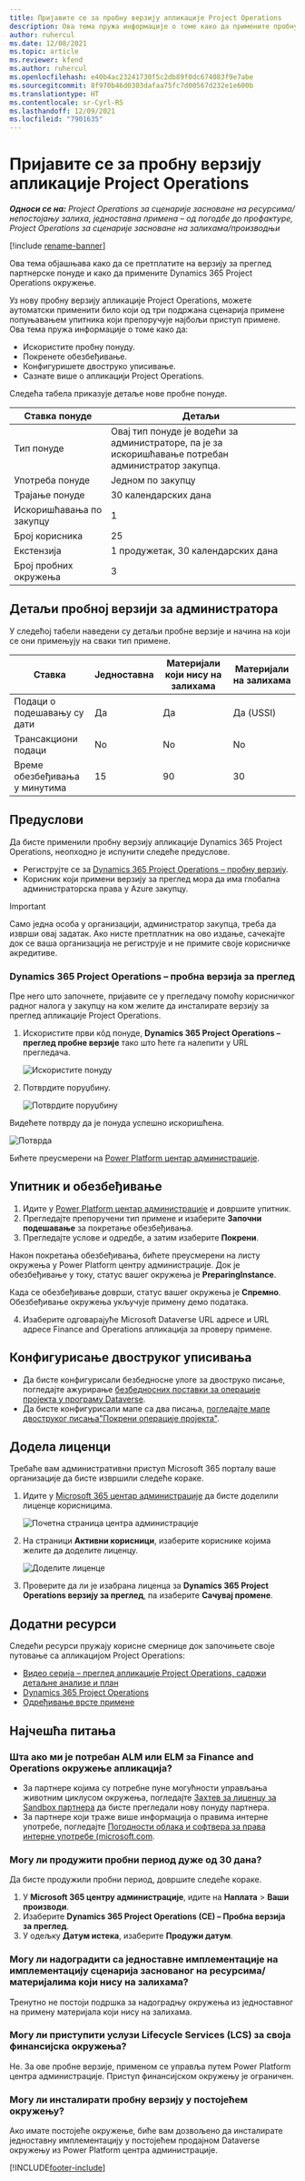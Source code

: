 ```yaml
---
title: Пријавите се за пробну верзију апликације Project Operations
description: Ова тема пружа информације о томе како да примените пробну верзију апликације Dynamics 365 Project Operations.
author: ruhercul
ms.date: 12/08/2021
ms.topic: article
ms.reviewer: kfend
ms.author: ruhercul
ms.openlocfilehash: e40b4ac23241730f5c2db89f0dc674083f9e7abe
ms.sourcegitcommit: 8f970b46d0303dafaa75fc7d00567d232e1e600b
ms.translationtype: HT
ms.contentlocale: sr-Cyrl-RS
ms.lasthandoff: 12/09/2021
ms.locfileid: "7901635"
---
```

# <a name="sign-up-for-project-operations-trials"></a>Пријавите се за пробну верзију апликације Project Operations 

_**Односи се на:** Project Operations за сценарије засноване на ресурсима/непостојању залиха, једноставна примена – од погодбе до профактуре, Project Operations за сценарије засноване на залихама/производњи_ 

[!include [rename-banner](~/includes/cc-data-platform-banner.md)]

Ова тема објашњава како да се претплатите на верзију за преглед партнерске понуде и како да примените Dynamics 365 Project Operations окружење.

Уз нову пробну верзију апликације Project Operations, можете аутоматски применити било који од три подржана сценарија примене попуњавањем упитника који препоручује најбољи приступ примене. Ова тема пружа информације о томе како да:

- Искористите пробну понуду.
- Покренете обезбеђивање.
- Конфигуришете двоструко уписивање.
- Сазнате више о апликацији Project Operations. 

Следећа табела приказује детаље нове пробне понуде.

| **Ставка понуде**               | **Детаљи**                                  |
|------------------------------|----------------------------------------------|
| Тип понуде                   | Овај тип понуде је водећи за администраторе, па је за искоришћавање потребан администратор закупца. |
| Употреба понуде                    | Једном по закупцу                          |
| Трајање понуде               | 30 календарских дана                             |
| Искоришћавања по закупцу       | 1                                            |
| Број корисника              | 25                                           |
| Екстензија                    | 1 продужетак, 30 календарских дана               |
| Број пробних окружења | 3                                            |


## <a name="admin-trial-details"></a>Детаљи пробној верзији за администратора
У следећој табели наведени су детаљи пробне верзије и начина на који се они примењују на сваки тип примене.

| **Ставка**                      | **Једноставна**                                     | **Материјали који нису на залихама** | **Материјали на залихама** |
|-------------------------------|----------------------------------------------|---------------------------|-----------------------|
| Подаци о подешавању су дати           | Да                                          | Да                       | Да (USSI)            |
| Трансакциони подаци            | No                                           | No                        | No                    |
| Време обезбеђивања у минутима  | 15                                           | 90                        | 30                    |
 
## <a name="prerequisites"></a>Предуслови
Да бисте применили пробну верзију апликације Dynamics 365 Project Operations, неопходно је испунити следеће предуслове.

- Региструјте се за [Dynamics 365 Project Operations – пробну верзију](https://www.aka.ms/try-po).
- Корисник који примени верзију за преглед мора да има глобална администраторска права у Azure закупцу.

> [!IMPORTANT]
> Само једна особа у организацији, администратор закупца, треба да изврши овај задатак. Ако нисте претплатник на ово издање, сачекајте док се ваша организација не региструје и не примите своје корисничке акредитиве.

### <a name="dynamics-365-project-operations---preview-trial"></a>Dynamics 365 Project Operations – пробна верзија за преглед 

Пре него што започнете, пријавите се у прегледачу помоћу корисничког радног налога у закупцу на ком желите да инсталирате верзију за преглед апликације Project Operations.

1. Искористите први кôд понуде, **Dynamics 365 Project Operations – преглед пробне верзије** тако што ћете га налепити у URL прегледача.

    ![Искористите понуду](./media/16RedeemFirstOfferNew.png)

2. Потврдите поруџбину.

    ![Потврдите поруџбину](./media/17ConfirmOrderNew.png)

  Видећете потврду да је понуда успешно искоришћена.

   ![Потврда](./media/18OrderConfirmationNew.png)

  Бићете преусмерени на [Power Platform центар администрације](https://admin.powerplatform.microsoft.com/projectoperationstrial).

## <a name="questionnaire-and-provisioning"></a>Упитник и обезбеђивање

1.  Идите у [Power Platform центар администрације](https://admin.powerplatform.com/projectoperationstrial) и довршите упитник.  
2.  Прегледајте препоручени тип примене и изаберите **Започни подешавање** за покретање обезбеђивања.
3.  Прегледајте услове и одредбе, а затим изаберите **Покрени**.

   Након покретања обезбеђивања, бићете преусмерени на листу окружења у Power Platform центру администрације. Док је обезбеђивање у току, статус вашег окружења је **PreparingInstance**.
 
  Када се обезбеђивање доврши, статус вашег окружења је **Спремно**. Обезбеђивање окружења укључује примену демо података.
 
4.  Изаберите одговарајуће Microsoft Dataverse URL адресе и URL адресе Finance and Operations апликација за проверу примене.

## <a name="configuring-dual-write"></a>Конфигурисање двоструког уписивања
- Да бисте конфигурисали безбедносне улоге за двоструко писање, погледајте ажурирање [безбедносних поставки за операције пројекта у програму Dataverse](resource-provision-new-environment.md).
- Да бисте конфигурисали мапе са два писања, [погледајте мапе двоструког писања"Покрени операције пројекта"](resource-provision-new-environment.md#run-project-operations-dual-write-maps).

## <a name="assign-licenses"></a>Додела лиценци

Требаће вам административни приступ Microsoft 365 порталу ваше организације да бисте извршили следеће кораке.

1. Идите у [Microsoft 365 центар администрације](https://portal.office.com/) да бисте доделили лиценце корисницима.

   ![Почетна страница центра администрације](./media/14AdminPortal.png)

2. На страници **Активни корисници**, изаберите кориснике којима желите да доделите лиценцу.

   ![Доделите лиценце](./media/15AssignLicenses.png)

3. Проверите да ли је изабрана лиценца за **Dynamics 365 Project Operations верзију за преглед**, па изаберите **Сачувај промене**.

## <a name="additional-resources"></a>Додатни ресурси

Следећи ресурси пружају корисне смернице док започињете своје путовање са апликацијом Project Operations:

- [Видео серија – преглед апликације Project Operations, садржи детаљне анализе и план](https://youtube.com/playlist?list=PLcakwueIHoT_LJ3Fr1tHnkPk5lioqE6uH)
- [Dynamics 365 Project Operations](/learn/modules/examine-dynamics-365-project-operations/)
- [Одређивање врсте примене](determine-deployment-type.md)

## <a name="frequently-asked-questions"></a>Најчешћа питања

### <a name="what-if-i-require-alm-or-elm-for-my-finance-and-operations-apps-environment"></a>Шта ако ми је потребан ALM или ELM за Finance and Operations окружење апликација?

- За партнере којима су потребне пуне могућности управљања животним циклусом окружења, погледајте [Захтев за лиценцу за Sandbox партнера](https://experience.dynamics.com/requestlicense) да бисте прегледали нову понуду партнера. 
- За партнере који траже више информација о правима интерне употребе, погледајте [Погодности облака и софтвера за права интерне употребе (microsoft.com](https://partner.microsoft.com/membership/internal-use-software).

### <a name="can-i-extend-my-trial-beyond-30-days"></a>Могу ли продужити пробни период дуже од 30 дана?
Да бисте продужили пробни период, довршите следеће кораке.

1. У **Microsoft 365 центру администрације**, идите на **Наплата** > **Ваши производи**.
2. Изаберите **Dynamics 365 Project Operations (CE) – Пробна верзија за преглед**.
3. У одељку **Датум истека**, изаберите **Продужи датум**.

### <a name="can-i-upgrade-from-the-lite-deployment-to-the-resourcenon-stocked-based-scenario-deployment"></a>Могу ли надоградити са једноставне имплементације на имплементацију сценарија заснованог на ресурсима/материјалима који нису на залихама?
Тренутно не постоји подршка за надоградњу окружења из једноставног на примену материјала који нису на залихама.

### <a name="can-i-access-lifecycle-services-lcs-for-my-finance-environments"></a>Могу ли приступити услузи Lifecycle Services (LCS) за своја финансијска окружења?  
Не. За ове пробне верзије, применом се управља путем Power Platform центра администрације. Приступ финансијском окружењу је ограничен.

### <a name="can-i-install-my-trial-on-an-existing-environment"></a>Могу ли инсталирати пробну верзију у постојећем окружењу?
Ако имате постојеће окружење, биће вам дозвољено да инсталирате једноставну имплементацију у постојећем продајном Dataverse окружењу из Power Platform центра администрације.

[!INCLUDE[footer-include](../includes/footer-banner.md)]
